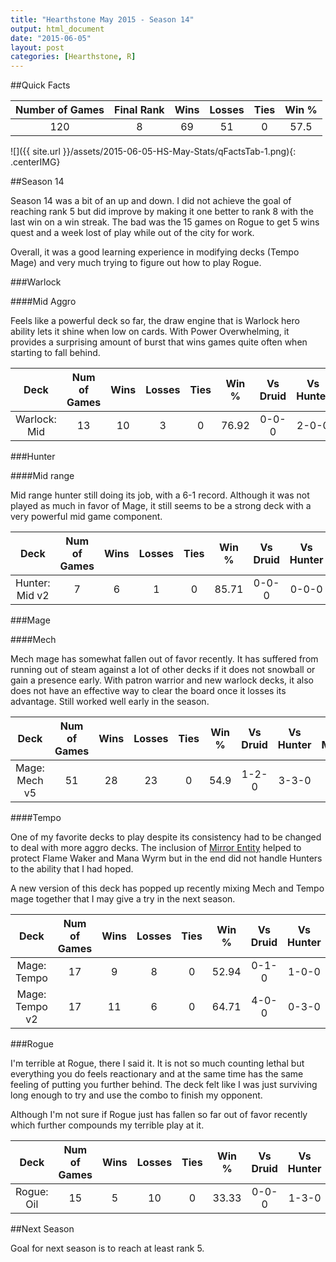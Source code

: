 ```yaml
---
title: "Hearthstone May 2015 - Season 14"
output: html_document
date: "2015-06-05"
layout: post
categories: [Hearthstone, R]
---
```













##Quick Facts




| Number of Games | Final Rank | Wins | Losses | Ties | Win % |
|:---------------:|:----------:|:----:|:------:|:----:|:-----:|
|       120       |     8      |  69  |   51   |  0   | 57.5  |

![]({{ site.url }}/assets/2015-06-05-HS-May-Stats/qFactsTab-1.png){: .centerIMG}

##Season 14

Season 14 was a bit of an up and down.  I did not achieve the goal of reaching rank 5 but did improve by making it one better to rank 8 with the last win on a win streak.  The bad was the 15 games on Rogue to get 5 wins quest and a week lost of play while out of the city for work.

Overall, it was a good learning experience in modifying decks (Tempo Mage) and very much trying to figure out how to play Rogue.

###Warlock

####Mid Aggro

Feels like a powerful deck so far, the draw engine that is Warlock hero ability lets it shine when low on cards.  With Power Overwhelming, it provides a surprising amount of burst that wins games quite often when starting to fall behind.


|     Deck     | Num of Games | Wins | Losses | Ties | Win % | Vs Druid | Vs Hunter | Vs Mage | Vs Paladin | Vs Priest | Vs Rogue | Vs Shaman | Vs Warlock | Vs Warrior |
|:------------:|:------------:|:----:|:------:|:----:|:-----:|:--------:|:---------:|:-------:|:----------:|:---------:|:--------:|:---------:|:----------:|:----------:|
| Warlock: Mid |      13      |  10  |   3    |  0   | 76.92 |  0-0-0   |   2-0-0   |  2-0-0  |   0-0-0    |   0-0-0   |  0-0-0   |   0-0-0   |   2-1-0    |   4-2-0    |

###Hunter

####Mid range

Mid range hunter still doing its job, with a 6-1 record.  Although it was not played as much in favor of Mage, it still seems to be a strong deck with a very powerful mid game component.


|      Deck      | Num of Games | Wins | Losses | Ties | Win % | Vs Druid | Vs Hunter | Vs Mage | Vs Paladin | Vs Priest | Vs Rogue | Vs Shaman | Vs Warlock | Vs Warrior |
|:--------------:|:------------:|:----:|:------:|:----:|:-----:|:--------:|:---------:|:-------:|:----------:|:---------:|:--------:|:---------:|:----------:|:----------:|
| Hunter: Mid v2 |      7       |  6   |   1    |  0   | 85.71 |  0-0-0   |   0-0-0   |  1-0-0  |   1-0-0    |   0-0-0   |  1-0-0   |   1-1-0   |   1-0-0    |   1-0-0    |

###Mage

####Mech

Mech mage has somewhat fallen out of favor recently.  It has suffered from running out of steam against a lot of other decks if it does not snowball or gain a presence early.  With patron warrior and new warlock decks, it also does not have an effective way to clear the board once it losses its advantage.  Still worked well early in the season.


|     Deck      | Num of Games | Wins | Losses | Ties | Win % | Vs Druid | Vs Hunter | Vs Mage | Vs Paladin | Vs Priest | Vs Rogue | Vs Shaman | Vs Warlock | Vs Warrior |
|:-------------:|:------------:|:----:|:------:|:----:|:-----:|:--------:|:---------:|:-------:|:----------:|:---------:|:--------:|:---------:|:----------:|:----------:|
| Mage: Mech v5 |      51      |  28  |   23   |  0   | 54.9  |  1-2-0   |   3-3-0   | 11-4-0  |   5-3-0    |   2-4-0   |  2-1-0   |   1-2-0   |   2-3-0    |   1-1-0    |

####Tempo

One of my favorite decks to play despite its consistency had to be changed to deal with more aggro decks.  The inclusion of [Mirror Entity](http://hearthstone.gamepedia.com/Mirror_Image) helped to protect Flame Waker and Mana Wyrm but in the end did not handle Hunters to the ability that I had hoped.

A new version of this deck has popped up recently mixing Mech and Tempo mage together that I may give a try in the next season.


|      Deck      | Num of Games | Wins | Losses | Ties | Win % | Vs Druid | Vs Hunter | Vs Mage | Vs Paladin | Vs Priest | Vs Rogue | Vs Shaman | Vs Warlock | Vs Warrior |
|:--------------:|:------------:|:----:|:------:|:----:|:-----:|:--------:|:---------:|:-------:|:----------:|:---------:|:--------:|:---------:|:----------:|:----------:|
|  Mage: Tempo   |      17      |  9   |   8    |  0   | 52.94 |  0-1-0   |   1-0-0   |  1-1-0  |   2-1-0    |   1-0-0   |  2-0-0   |   0-1-0   |   0-2-0    |   2-2-0    |
| Mage: Tempo v2 |      17      |  11  |   6    |  0   | 64.71 |  4-0-0   |   0-3-0   |  2-2-0  |   0-0-0    |   0-0-0   |  0-0-0   |   2-0-0   |   3-0-0    |   0-1-0    |

###Rogue

I'm terrible at Rogue, there I said it.  It is not so much counting lethal but everything you do feels reactionary and at the same time has the same feeling of putting you further behind.  The deck felt like I was just surviving long enough to try and use the combo to finish my opponent.  

Although I'm not sure if Rogue just has fallen so far out of favor recently which further compounds my terrible play at it. 


|    Deck    | Num of Games | Wins | Losses | Ties | Win % | Vs Druid | Vs Hunter | Vs Mage | Vs Paladin | Vs Priest | Vs Rogue | Vs Shaman | Vs Warlock | Vs Warrior |
|:----------:|:------------:|:----:|:------:|:----:|:-----:|:--------:|:---------:|:-------:|:----------:|:---------:|:--------:|:---------:|:----------:|:----------:|
| Rogue: Oil |      15      |  5   |   10   |  0   | 33.33 |  0-0-0   |   1-3-0   |  1-3-0  |   0-0-0    |   0-0-0   |  1-2-0   |   0-0-0   |   1-2-0    |   1-0-0    |

##Next Season

Goal for next season is to reach at least rank 5.  
